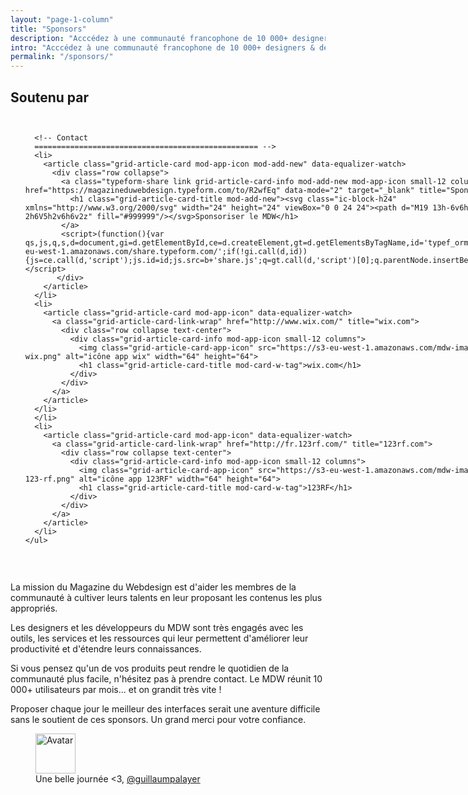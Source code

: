 ```yaml
---
layout: "page-1-column"
title: "Sponsors"
description: "Acccédez à une communauté francophone de 10 000+ designers & développeurs s'affairant chaque jour à rendre le web plus beau et plus rapide."
intro: "Acccédez à une communauté francophone de 10 000+ designers & développeurs s'affairant chaque jour à rendre le web plus beau et plus rapide."
permalink: "/sponsors/"
---
```


<h2 class="text-center">Soutenu par</h2>

<div class="row">
  <div class="small-12 columns">
    <ul class="small-block-grid-2 medium-block-grid-3 large-block-grid-3 mod-grid-cross-nav" data-equalizer>

      <!-- Contact
      ================================================== -->
      <li>
        <article class="grid-article-card mod-app-icon mod-add-new" data-equalizer-watch>
          <div class="row collapse">
            <a class="typeform-share link grid-article-card-info mod-add-new mod-app-icon small-12 columns" href="https://magazineduwebdesign.typeform.com/to/R2wfEq" data-mode="2" target="_blank" title="Sponsoriser le MDW">
              <h1 class="grid-article-card-title mod-add-new"><svg class="ic-block-h24" xmlns="http://www.w3.org/2000/svg" width="24" height="24" viewBox="0 0 24 24"><path d="M19 13h-6v6h-2v-6H5v-2h6V5h2v6h6v2z" fill="#999999"/></svg>Sponsoriser le MDW</h1>
            </a>
            <script>(function(){var qs,js,q,s,d=document,gi=d.getElementById,ce=d.createElement,gt=d.getElementsByTagName,id='typef_orm',b='https://s3-eu-west-1.amazonaws.com/share.typeform.com/';if(!gi.call(d,id)){js=ce.call(d,'script');js.id=id;js.src=b+'share.js';q=gt.call(d,'script')[0];q.parentNode.insertBefore(js,q)}})()</script>
           </div>
        </article>
      </li>
      <li>
        <article class="grid-article-card mod-app-icon" data-equalizer-watch>
          <a class="grid-article-card-link-wrap" href="http://www.wix.com/" title="wix.com">
            <div class="row collapse text-center">
              <div class="grid-article-card-info mod-app-icon small-12 columns">
                <img class="grid-article-card-app-icon" src="https://s3-eu-west-1.amazonaws.com/mdw-images/xsmall/logo-wix.png" alt="icône app wix" width="64" height="64">
                <h1 class="grid-article-card-title mod-card-w-tag">wix.com</h1>
              </div>
            </div>
          </a>
        </article>
      </li>
      </li>
      <li>
        <article class="grid-article-card mod-app-icon" data-equalizer-watch>
          <a class="grid-article-card-link-wrap" href="http://fr.123rf.com/" title="123rf.com">
            <div class="row collapse text-center">
              <div class="grid-article-card-info mod-app-icon small-12 columns">
                <img class="grid-article-card-app-icon" src="https://s3-eu-west-1.amazonaws.com/mdw-images/xsmall/logo-123-rf.png" alt="icône app 123RF" width="64" height="64">
                <h1 class="grid-article-card-title mod-card-w-tag">123RF</h1>
              </div>
            </div>
          </a>
        </article>
      </li>
    </ul>
  </div>
</div>
<br />

La mission du Magazine du Webdesign est d'aider les membres de la communauté à cultiver leurs talents en leur proposant les contenus les plus appropriés.

Les designers et les développeurs du MDW sont très engagés avec les outils, les services et les ressources qui leur permettent d'améliorer leur productivité et d'étendre leurs connaissances.

Si vous pensez qu'un de vos produits peut rendre le quotidien de la communauté plus facile, n'hésitez pas à prendre contact. Le MDW réunit 10 000+ utilisateurs par mois... et on grandit très vite !

Proposer chaque jour le meilleur des interfaces serait une aventure difficile sans le soutient de ces sponsors. Un grand merci pour votre confiance.

<figure class="text-center">
  <img class="rounded-img-d64 mod-avatar" src="{{ site.author.avatar | prepend:'https://s3-eu-west-1.amazonaws.com/mdw-images/large/' }}" alt="Avatar" width="64" height="64">
  <figcaption>Une belle journée <3, <a href="https://twitter.com/guillaumpalayer" title="Twitter @guillaumpalayer" target="_blank">@guillaumpalayer</a></figcaption>
</figure>

